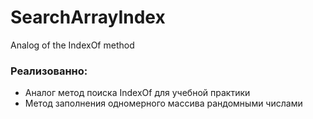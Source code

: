 # SearchArrayIndex
Analog of the IndexOf method

### Реализованно:
* Аналог метод поиска IndexOf для учебной практики
* Метод заполнения одномерного массива рандомными числами 
